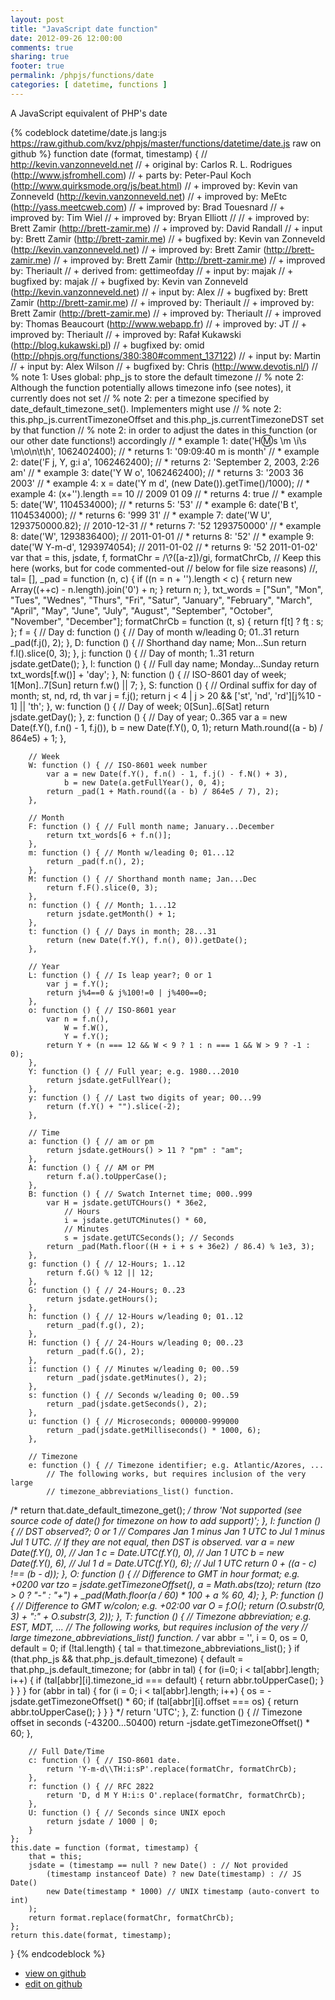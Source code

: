```yaml
---
layout: post
title: "JavaScript date function"
date: 2012-09-26 12:00:00
comments: true
sharing: true
footer: true
permalink: /phpjs/functions/date
categories: [ datetime, functions ]
---
```

A JavaScript equivalent of PHP's date
<!-- more -->
{% codeblock datetime/date.js lang:js https://raw.github.com/kvz/phpjs/master/functions/datetime/date.js raw on github %}
function date (format, timestamp) {
    // http://kevin.vanzonneveld.net
    // +   original by: Carlos R. L. Rodrigues (http://www.jsfromhell.com)
    // +      parts by: Peter-Paul Koch (http://www.quirksmode.org/js/beat.html)
    // +   improved by: Kevin van Zonneveld (http://kevin.vanzonneveld.net)
    // +   improved by: MeEtc (http://yass.meetcweb.com)
    // +   improved by: Brad Touesnard
    // +   improved by: Tim Wiel
    // +   improved by: Bryan Elliott
    //
    // +   improved by: Brett Zamir (http://brett-zamir.me)
    // +   improved by: David Randall
    // +      input by: Brett Zamir (http://brett-zamir.me)
    // +   bugfixed by: Kevin van Zonneveld (http://kevin.vanzonneveld.net)
    // +   improved by: Brett Zamir (http://brett-zamir.me)
    // +   improved by: Brett Zamir (http://brett-zamir.me)
    // +   improved by: Theriault
    // +  derived from: gettimeofday
    // +      input by: majak
    // +   bugfixed by: majak
    // +   bugfixed by: Kevin van Zonneveld (http://kevin.vanzonneveld.net)
    // +      input by: Alex
    // +   bugfixed by: Brett Zamir (http://brett-zamir.me)
    // +   improved by: Theriault
    // +   improved by: Brett Zamir (http://brett-zamir.me)
    // +   improved by: Theriault
    // +   improved by: Thomas Beaucourt (http://www.webapp.fr)
    // +   improved by: JT
    // +   improved by: Theriault
    // +   improved by: Rafał Kukawski (http://blog.kukawski.pl)
    // +   bugfixed by: omid (http://phpjs.org/functions/380:380#comment_137122)
    // +      input by: Martin
    // +      input by: Alex Wilson
    // +   bugfixed by: Chris (http://www.devotis.nl/)
    // %        note 1: Uses global: php_js to store the default timezone
    // %        note 2: Although the function potentially allows timezone info (see notes), it currently does not set
    // %        note 2: per a timezone specified by date_default_timezone_set(). Implementers might use
    // %        note 2: this.php_js.currentTimezoneOffset and this.php_js.currentTimezoneDST set by that function
    // %        note 2: in order to adjust the dates in this function (or our other date functions!) accordingly
    // *     example 1: date('H:m:s \\m \\i\\s \\m\\o\\n\\t\\h', 1062402400);
    // *     returns 1: '09:09:40 m is month'
    // *     example 2: date('F j, Y, g:i a', 1062462400);
    // *     returns 2: 'September 2, 2003, 2:26 am'
    // *     example 3: date('Y W o', 1062462400);
    // *     returns 3: '2003 36 2003'
    // *     example 4: x = date('Y m d', (new Date()).getTime()/1000); 
    // *     example 4: (x+'').length == 10 // 2009 01 09
    // *     returns 4: true
    // *     example 5: date('W', 1104534000);
    // *     returns 5: '53'
    // *     example 6: date('B t', 1104534000);
    // *     returns 6: '999 31'
    // *     example 7: date('W U', 1293750000.82); // 2010-12-31
    // *     returns 7: '52 1293750000'
    // *     example 8: date('W', 1293836400); // 2011-01-01
    // *     returns 8: '52'
    // *     example 9: date('W Y-m-d', 1293974054); // 2011-01-02
    // *     returns 9: '52 2011-01-02'
    var that = this,
        jsdate, f, formatChr = /\\?([a-z])/gi,
        formatChrCb,
        // Keep this here (works, but for code commented-out
        // below for file size reasons)
        //, tal= [],
        _pad = function (n, c) {
            if ((n = n + '').length < c) {
                return new Array((++c) - n.length).join('0') + n;
            }
            return n;
        },
        txt_words = ["Sun", "Mon", "Tues", "Wednes", "Thurs", "Fri", "Satur", "January", "February", "March", "April", "May", "June", "July", "August", "September", "October", "November", "December"];
    formatChrCb = function (t, s) {
        return f[t] ? f[t]() : s;
    };
    f = {
        // Day
        d: function () { // Day of month w/leading 0; 01..31
            return _pad(f.j(), 2);
        },
        D: function () { // Shorthand day name; Mon...Sun
            return f.l().slice(0, 3);
        },
        j: function () { // Day of month; 1..31
            return jsdate.getDate();
        },
        l: function () { // Full day name; Monday...Sunday
            return txt_words[f.w()] + 'day';
        },
        N: function () { // ISO-8601 day of week; 1[Mon]..7[Sun]
            return f.w() || 7;
        },
        S: function () { // Ordinal suffix for day of month; st, nd, rd, th
            var j = f.j();
            return j < 4 | j > 20 && ['st', 'nd', 'rd'][j%10 - 1] || 'th'; 
        },
        w: function () { // Day of week; 0[Sun]..6[Sat]
            return jsdate.getDay();
        },
        z: function () { // Day of year; 0..365
            var a = new Date(f.Y(), f.n() - 1, f.j()),
                b = new Date(f.Y(), 0, 1);
            return Math.round((a - b) / 864e5) + 1;
        },

        // Week
        W: function () { // ISO-8601 week number
            var a = new Date(f.Y(), f.n() - 1, f.j() - f.N() + 3),
                b = new Date(a.getFullYear(), 0, 4);
            return _pad(1 + Math.round((a - b) / 864e5 / 7), 2);
        },

        // Month
        F: function () { // Full month name; January...December
            return txt_words[6 + f.n()];
        },
        m: function () { // Month w/leading 0; 01...12
            return _pad(f.n(), 2);
        },
        M: function () { // Shorthand month name; Jan...Dec
            return f.F().slice(0, 3);
        },
        n: function () { // Month; 1...12
            return jsdate.getMonth() + 1;
        },
        t: function () { // Days in month; 28...31
            return (new Date(f.Y(), f.n(), 0)).getDate();
        },

        // Year
        L: function () { // Is leap year?; 0 or 1
            var j = f.Y();
            return j%4==0 & j%100!=0 | j%400==0;
        },
        o: function () { // ISO-8601 year
            var n = f.n(),
                W = f.W(),
                Y = f.Y();
            return Y + (n === 12 && W < 9 ? 1 : n === 1 && W > 9 ? -1 : 0);
        },
        Y: function () { // Full year; e.g. 1980...2010
            return jsdate.getFullYear();
        },
        y: function () { // Last two digits of year; 00...99
            return (f.Y() + "").slice(-2);
        },

        // Time
        a: function () { // am or pm
            return jsdate.getHours() > 11 ? "pm" : "am";
        },
        A: function () { // AM or PM
            return f.a().toUpperCase();
        },
        B: function () { // Swatch Internet time; 000..999
            var H = jsdate.getUTCHours() * 36e2,
                // Hours
                i = jsdate.getUTCMinutes() * 60,
                // Minutes
                s = jsdate.getUTCSeconds(); // Seconds
            return _pad(Math.floor((H + i + s + 36e2) / 86.4) % 1e3, 3);
        },
        g: function () { // 12-Hours; 1..12
            return f.G() % 12 || 12;
        },
        G: function () { // 24-Hours; 0..23
            return jsdate.getHours();
        },
        h: function () { // 12-Hours w/leading 0; 01..12
            return _pad(f.g(), 2);
        },
        H: function () { // 24-Hours w/leading 0; 00..23
            return _pad(f.G(), 2);
        },
        i: function () { // Minutes w/leading 0; 00..59
            return _pad(jsdate.getMinutes(), 2);
        },
        s: function () { // Seconds w/leading 0; 00..59
            return _pad(jsdate.getSeconds(), 2);
        },
        u: function () { // Microseconds; 000000-999000
            return _pad(jsdate.getMilliseconds() * 1000, 6);
        },

        // Timezone
        e: function () { // Timezone identifier; e.g. Atlantic/Azores, ...
            // The following works, but requires inclusion of the very large
            // timezone_abbreviations_list() function.
/*              return that.date_default_timezone_get();
*/
            throw 'Not supported (see source code of date() for timezone on how to add support)';
        },
        I: function () { // DST observed?; 0 or 1
            // Compares Jan 1 minus Jan 1 UTC to Jul 1 minus Jul 1 UTC.
            // If they are not equal, then DST is observed.
            var a = new Date(f.Y(), 0),
                // Jan 1
                c = Date.UTC(f.Y(), 0),
                // Jan 1 UTC
                b = new Date(f.Y(), 6),
                // Jul 1
                d = Date.UTC(f.Y(), 6); // Jul 1 UTC
            return 0 + ((a - c) !== (b - d));
        },
        O: function () { // Difference to GMT in hour format; e.g. +0200
            var tzo = jsdate.getTimezoneOffset(),
                a = Math.abs(tzo);
            return (tzo > 0 ? "-" : "+") + _pad(Math.floor(a / 60) * 100 + a % 60, 4);
        },
        P: function () { // Difference to GMT w/colon; e.g. +02:00
            var O = f.O();
            return (O.substr(0, 3) + ":" + O.substr(3, 2));
        },
        T: function () { // Timezone abbreviation; e.g. EST, MDT, ...
            // The following works, but requires inclusion of the very
            // large timezone_abbreviations_list() function.
/*              var abbr = '', i = 0, os = 0, default = 0;
            if (!tal.length) {
                tal = that.timezone_abbreviations_list();
            }
            if (that.php_js && that.php_js.default_timezone) {
                default = that.php_js.default_timezone;
                for (abbr in tal) {
                    for (i=0; i < tal[abbr].length; i++) {
                        if (tal[abbr][i].timezone_id === default) {
                            return abbr.toUpperCase();
                        }
                    }
                }
            }
            for (abbr in tal) {
                for (i = 0; i < tal[abbr].length; i++) {
                    os = -jsdate.getTimezoneOffset() * 60;
                    if (tal[abbr][i].offset === os) {
                        return abbr.toUpperCase();
                    }
                }
            }
*/
            return 'UTC';
        },
        Z: function () { // Timezone offset in seconds (-43200...50400)
            return -jsdate.getTimezoneOffset() * 60;
        },

        // Full Date/Time
        c: function () { // ISO-8601 date.
            return 'Y-m-d\\TH:i:sP'.replace(formatChr, formatChrCb);
        },
        r: function () { // RFC 2822
            return 'D, d M Y H:i:s O'.replace(formatChr, formatChrCb);
        },
        U: function () { // Seconds since UNIX epoch
            return jsdate / 1000 | 0;
        }
    };
    this.date = function (format, timestamp) {
        that = this;
        jsdate = (timestamp == null ? new Date() : // Not provided
            (timestamp instanceof Date) ? new Date(timestamp) : // JS Date()
            new Date(timestamp * 1000) // UNIX timestamp (auto-convert to int)
        );
        return format.replace(formatChr, formatChrCb);
    };
    return this.date(format, timestamp);
}
{% endcodeblock %}
<ul>
 <li><a href="https://github.com/kvz/phpjs/blob/master/functions/datetime/date.js">view on github</a></li>
 <li><a href="https://github.com/kvz/phpjs/edit/master/functions/datetime/date.js">edit on github</a></li>
</ul>
